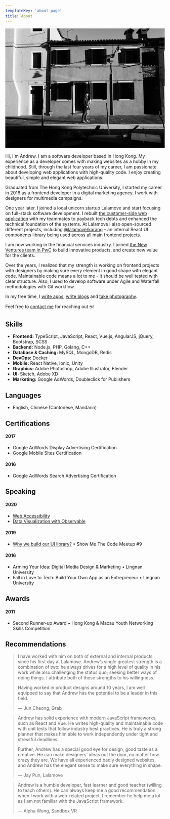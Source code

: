 ```yaml
---
templateKey: 'about-page'
title: About
---
```


![Me](about.jpg)

Hi, I'm Andrew. I am a software developer based in Hong Kong. My experience as a developer comes with making websites as a hobby in my childhood. Still, through the last four years of my career, I am passionate about developing web applications with high-quality code. I enjoy creating beautiful, simple and elegant web applications.

Graduated from The Hong Kong Polytechnic University, I started my career in 2016 as a frontend developer in a digital marketing agency. I work with designers for multimedia campaigns.

One year later, I joined a local unicorn startup Lalamove and start focusing on full-stack software development. I rebuilt [the customer-side web application](https://web.lalamove.com) with my teammates to payback tech debts and enhanced the technical foundation of the systems. At Lalamove I also open-sourced different projects, including [@lalamove/karang](https://github.com/lalamove/karang) – an internal React UI components library being used across all main frontend projects.

I am now working in the financial services industry. I joined [the New Ventures team in PwC](https://www.pwchk.com/en/services/new-ventures.html) to build innovative products, and create new value for the clients.

Over the years, I realized that my strength is working on frontend projects with designers by making sure every element in good shape with elegant code. Maintainable code means a lot to me - it should be well tested with clear structure. Also, I used to develop software under Agile and Waterfall methodologies with Git workflow.

In my free time, I [write apps](https://github.com/andrewmmc), [write blogs](https://andrewmmc.com/blog) and [take photography](https://vsco.co/andrewmmc).

Feel free to [contact me](mailto:hello@andrewmmc.com) for reaching out ☕!

## Skills

- **Frontend:** TypeScript, JavaScript, React, Vue.js, AngularJS, jQuery, Bootstrap, SCSS
- **Backend:** Node.js, PHP, Golang, C++
- **Database & Caching:** MySQL, MongoDB, Redis
- **DevOps:** Docker
- **Mobile:** React Native, Ionic, Unity
- **Graphics:** Adobe Photoshop, Adobe Illustrator, Blender
- **UI:** Sketch, Adobe XD
- **Marketing:** Google AdWords, Doubleclick for Publishers

## Languages

- English, Chinese (Cantonese, Mandarin)

## Certifications

#### 2017

- Google AdWords Display Advertising Certification
- Google Mobile Sites Certification

#### 2016

- Google AdWords Search Advertising Certification

## Speaking

#### 2020

- [Web Accessibility](https://github.com/andrewmmc/share/blob/master/20200521-web-accessibility/index.pdf)
- [Data Visualization with Observable](https://github.com/andrewmmc/share/blob/master/20200320-observable/index.pdf)

#### 2019

- [Why we build our UI library?](https://github.com/andrewmmc/share/blob/master/20190301-ui-library/README.md) • Show Me The Code Meetup #9

#### 2016

- Arming Your Idea: Digital Media Design & Marketing • Lingnan University
- Fall in Love to Tech: Build Your Own App as an Entrepreneur • Lingnan University

## Awards

#### 2011

- Second Runner-up Award • Hong Kong & Macau Youth Networking Skills Competition

## Recommendations

> I have worked with him on both of external and internal products since his first day at Lalamove. Andrew’s single greatest strength is a combination of two: he always drives for a high level of quality in his work while also challenging the status quo; seeking better ways of doing things. I attribute both of these strengths to his willingness.
>
> Having worked in product designs around 10 years, I am well equipped to say that Andrew has the potential to be a leader in this field.
>
> –– Jun Cheong, Grab

> Andrew has solid experience with modern JavaScript frameworks, such as React and Vue. He writes high-quality and maintainable code with unit tests that follow industry best practices. He is truly a strong planner that makes him able to work independently under tight and stressful deadlines.
>
> Further, Andrew has a special good eye for design, good taste as a creative. He can make designers’ ideas out the door, no matter how crazy they are. We have all experienced badly designed websites, and Andrew has the elegant sense to make sure everything in shape.
>
> –– Jay Pun, Lalamove

> Andrew is a humble developer, fast learner and good teacher (willing to teach others). He can always keep me a good recommendation when I work with a web-related project. I remember he help me a lot as I am not familiar with the JavaScript framework.
>
> –– Alpha Wong, Sandbox VR
